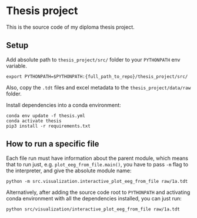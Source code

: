 # Thesis project

This is the source code of my diploma thesis project.

## Setup
Add absolute path to `thesis_project/src/` folder to your `PYTHONPATH` env variable.
```
export PYTHONPATH=$PYTHONPATH:{full_path_to_repo}/thesis_project/src/
```

Also, copy the `.tdt` files and excel metadata to the `thesis_project/data/raw`
folder.

Install dependencies into a conda environment:
```
conda env update -f thesis.yml
conda activate thesis
pip3 install -r requirements.txt
```

## How to run a specific file
Each file run must have information about the parent module, which means that to run just, e.g. `plot_eeg_from_file.main()`, you have to pass `-m` flag to the interpreter, and give the absolute module name:

```
python -m src.visualization.interactive_plot_eeg_from_file raw/1a.tdt
```

Alternatively, after adding the source code root to `PYTHONPATH` and activating
conda environment with all the dependencies installed, you can just run:

```
python src/visualization/interactive_plot_eeg_from_file raw/1a.tdt
```
